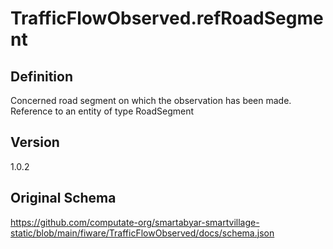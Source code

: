 # TrafficFlowObserved.refRoadSegment

## Definition
Concerned road segment on which the observation has been made. Reference to an entity of type RoadSegment

## Version
1.0.2

## Original Schema
https://github.com/computate-org/smartabyar-smartvillage-static/blob/main/fiware/TrafficFlowObserved/docs/schema.json
